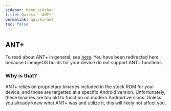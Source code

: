 ```yaml
---
sidebar: home_sidebar
title: Quirks - ANT+
permalink: quirks/ant
toc: false
---
```


## ANT+

To read about ANT+ in general, see [here](https://en.wikipedia.org/wiki/ANT_(network)).
You have been redirected here because LineageOS builds for your device do not support ANT+ functions.

### Why is that?

ANT+ relies on proprietary binaries included in the stock ROM for your device, and those are targetted at a specific Android version.
Unfortunately, these binaries are too old to function on modern Android versions.
Unless you already knew what ANT+ was and utilize it, this will likely not affect you.
